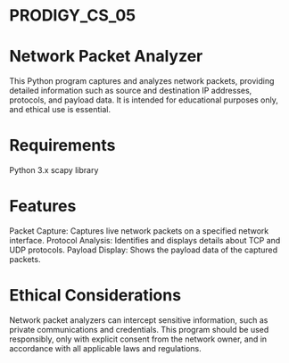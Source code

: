 # PRODIGY_CS_05

# Network Packet Analyzer
This Python program captures and analyzes network packets, providing detailed information such as source and destination IP addresses, protocols, and payload data. It is intended for educational purposes only, and ethical use is essential.

# Requirements
Python 3.x
scapy library

# Features
Packet Capture: Captures live network packets on a specified network interface.
Protocol Analysis: Identifies and displays details about TCP and UDP protocols.
Payload Display: Shows the payload data of the captured packets.

# Ethical Considerations
Network packet analyzers can intercept sensitive information, such as private communications and credentials. This program should be used responsibly, only with explicit consent from the network owner, and in accordance with all applicable laws and regulations.

